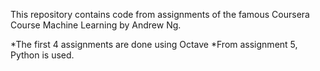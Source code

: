 This repository contains code from assignments of the famous Coursera Course Machine Learning by Andrew Ng.

*The first 4 assignments are done using Octave
*From assignment 5, Python is used.
